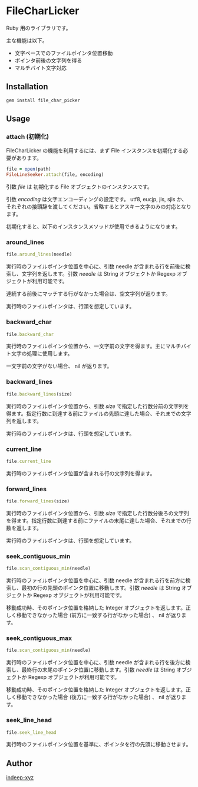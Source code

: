 FileCharLicker
====

Ruby 用のライブラリです。

主な機能は以下。

- 文字ベースでのファイルポインタ位置移動
- ポインタ前後の文字列を得る
- マルチバイト文字対応

## Installation

```ruby
gem install file_char_picker
```

## Usage

### attach (初期化)

FileCharLicker の機能を利用するには、まず File インスタンスを初期化する必要があります。

```ruby
file = open(path)
FileLineSeeker.attach(file, encoding)
```

引数 _file_ は 初期化する File オブジェクトのインスタンスです。

引数 _encoding_ は文字エンコーディングの設定です。 utf8, eucjp, jis, sjis か、それぞれの接頭辞を渡してください。省略するとアスキー文字のみの対応となります。

初期化すると、以下のインスタンスメソッドが使用できるようになります。

### around_lines

```ruby
file.around_lines(needle)
```

実行時のファイルポインタ位置を中心に、引数 needle が含まれる行を前後に検索し、文字列を返します。引数 _needle_ は String オブジェクトか Regexp オブジェクトが利用可能です。

連続する前後にマッチする行がなかった場合は、空文字列が返ります。

実行時のファイルポインタは、行頭を想定しています。

### backward_char

```ruby
file.backward_char
```

実行時のファイルポインタ位置から、一文字前の文字を得ます。主にマルチバイト文字の処理に使用します。

一文字前の文字がない場合、 nil が返ります。

### backward_lines

```ruby
file.backward_lines(size)
```

実行時のファイルポインタ位置から、引数 _size_ で指定した行数分前の文字列を得ます。指定行数に到達する前にファイルの先頭に達した場合、それまでの文字列を返します。

実行時のファイルポインタは、行頭を想定しています。

### current_line

```ruby
file.current_line
```

実行時のファイルポインタ位置が含まれる行の文字列を得ます。

### forward_lines

```ruby
file.forward_lines(size)
```

実行時のファイルポインタ位置から、引数 _size_ で指定した行数分後ろの文字列を得ます。指定行数に到達する前にファイルの末尾に達した場合、それまでの行数を返します。

実行時のファイルポインタは、行頭を想定しています。

### seek_contiguous_min

```ruby
file.scan_contiguous_min(needle)
```

実行時のファイルポインタ位置を中心に、引数 needle が含まれる行を前方に検索し、最初の行の先頭のポインタ位置に移動します。引数 _needle_ は String オブジェクトか Regexp オブジェクトが利用可能です。

移動成功時、そのポインタ位置を格納した Integer オブジェクトを返します。正しく移動できなかった場合 (前方に一致する行がなかった場合) 、 nil が返ります。

### seek_contiguous_max

```ruby
file.scan_contiguous_min(needle)
```

実行時のファイルポインタ位置を中心に、引数 needle が含まれる行を後方に検索し、最終行の末尾のポインタ位置に移動します。引数 _needle_ は String オブジェクトか Regexp オブジェクトが利用可能です。

移動成功時、そのポインタ位置を格納した Integer オブジェクトを返します。正しく移動できなかった場合 (後方に一致する行がなかった場合) 、 nil が返ります。

### seek_line_head

```ruby
file.seek_line_head
```

実行時のファイルポインタ位置を基準に、ポインタを行の先頭に移動させます。

## Author

[indeep-xyz](http://indeep.xyz/)